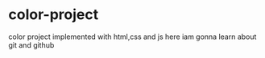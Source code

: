 # color-project
color project implemented with html,css and js
here iam gonna learn about git and github
